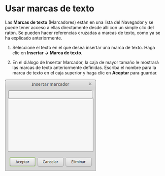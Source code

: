 
# Usar marcas de texto

Las **Marcas de texto** (Marcadores) están en una lista del Navegador y se puede tener acceso a ellas directamente desde allí con un simple clic del ratón. Se pueden hacer referencias cruzadas a marcas de texto, como ya se ha explicado anteriormente.

1. Seleccione el texto en el que desea insertar una marca de texto. Haga clic en **Insertar ****→**** Marca de texto**.

1. En el diálogo de Insertar Marcador, la caja de mayor tamaño le mostrará las marcas de texto anteriormente definidas. Escriba el nombre para la marca de texto en el caja superior y haga clic en **Aceptar** para guardar.
</li>


![](https://raw.githubusercontent.com/catedu/libreOffice-la-suite-ofimatica-libre/master/img/Insertar_marcador_293.png)
